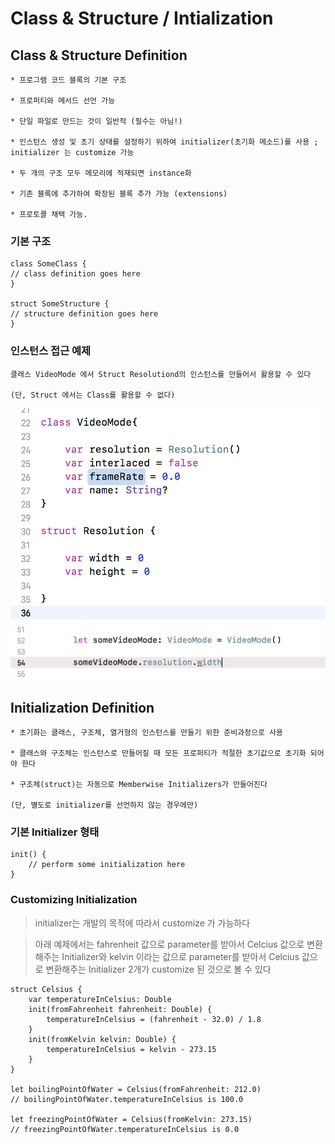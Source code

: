 # Class & Structure / Intialization

## Class & Structure Definition

~~~
* 프로그램 코드 블록의 기본 구조

* 프로퍼티와 메서드 선언 가능

* 단일 파일로 만드는 것이 일반적 (필수는 아님!)

* 인스턴스 생성 및 초기 상태를 설정하기 위하여 initializer(초기화 메소드)를 사용 ; initializer 는 customize 가능

* 두 개의 구조 모두 메모리에 적재되면 instance화

* 기존 블록에 추가하여 확장된 블록 추가 가능 (extensions)

* 프로토콜 채택 가능.
~~~

### 기본 구조 
~~~
class SomeClass {
// class definition goes here
}

struct SomeStructure {
// structure definition goes here
}
~~~
### 인스턴스 접근 예제
~~~
클래스 VideoMode 에서 Struct Resolutiond의 인스턴스를 만들어서 활용할 수 있다 

(단, Struct 에서는 Class를 활용할 수 없다)
~~~

![](/Img/classstruct.png "class&struct")
![](/Img/objectstruct.png "objectstruct")

## Initialization Definition

~~~
* 초기화는 클래스, 구조체, 열거형의 인스턴스를 만들기 위한 준비과정으로 사용

* 클래스와 구조체는 인스턴스로 만들어질 때 모든 프로퍼티가 적절한 초기값으로 초기화 되어야 한다

* 구조체(struct)는 자동으로 Memberwise Initializers가 만들어진다 

(단, 별도로 initializer를 선언하지 않는 경우에만)

~~~
### 기본 Initializer 형태
~~~
init() {
    // perform some initialization here
}
~~~

### Customizing Initialization

> initializer는 개발의 목적에 따라서 customize 가 가능하다

> 아래 예제에서는 fahrenheit 값으로 parameter를 받아서 Celcius 값으로 변환해주는 Initializer와
> kelvin 이라는 값으로 parameter를 받아서 Celcius 값으로 변환해주는 Initializer 2개가 customize 된 것으로 볼 수 있다

~~~
struct Celsius {
    var temperatureInCelsius: Double
    init(fromFahrenheit fahrenheit: Double) {
        temperatureInCelsius = (fahrenheit - 32.0) / 1.8
    }
    init(fromKelvin kelvin: Double) {
        temperatureInCelsius = kelvin - 273.15
    }
}

let boilingPointOfWater = Celsius(fromFahrenheit: 212.0)
// boilingPointOfWater.temperatureInCelsius is 100.0

let freezingPointOfWater = Celsius(fromKelvin: 273.15)
// freezingPointOfWater.temperatureInCelsius is 0.0
~~~
